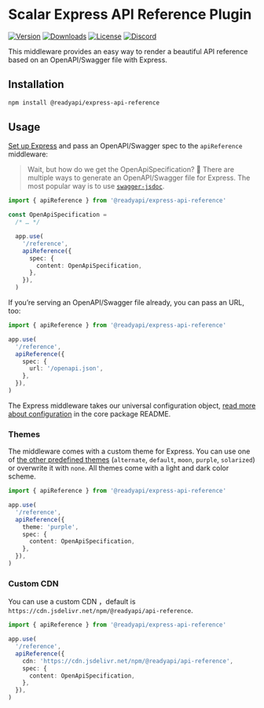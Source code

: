 # Scalar Express API Reference Plugin

[![Version](https://img.shields.io/npm/v/%40scalar/express-api-reference)](https://www.npmjs.com/package/@readyapi/express-api-reference)
[![Downloads](https://img.shields.io/npm/dm/%40scalar/express-api-reference)](https://www.npmjs.com/package/@readyapi/express-api-reference)
[![License](https://img.shields.io/npm/l/%40scalar%2Fexpress-api-reference)](https://www.npmjs.com/package/@readyapi/express-api-reference)
[![Discord](https://img.shields.io/discord/1135330207960678410?style=flat&color=5865F2)](https://discord.gg/8HeZcRGPFS)

This middleware provides an easy way to render a beautiful API reference based on an OpenAPI/Swagger file with Express.

## Installation

```bash
npm install @readyapi/express-api-reference
```

## Usage

[Set up Express](https://expressjs.com/en/starter/hello-world.html) and pass an OpenAPI/Swagger spec to the `apiReference` middleware:

> Wait, but how do we get the OpenApiSpecification? 🤔 There are multiple ways to generate an OpenAPI/Swagger file for Express. The most popular way is to use [`swagger-jsdoc`](https://github.com/Surnet/swagger-jsdoc).

```ts
import { apiReference } from '@readyapi/express-api-reference'

const OpenApiSpecification =
  /* … */

  app.use(
    '/reference',
    apiReference({
      spec: {
        content: OpenApiSpecification,
      },
    }),
  )
```

If you’re serving an OpenAPI/Swagger file already, you can pass an URL, too:

```ts
import { apiReference } from '@readyapi/express-api-reference'

app.use(
  '/reference',
  apiReference({
    spec: {
      url: '/openapi.json',
    },
  }),
)
```

The Express middleware takes our universal configuration object, [read more about configuration](https://github.com/khulnasoft/readyapi.js/tree/main/packages/api-reference#props) in the core package README.

### Themes

The middleware comes with a custom theme for Express. You can use one of [the other predefined themes](https://github.com/khulnasoft/readyapi.js/blob/main/packages/themes/src/index.ts#L15) (`alternate`, `default`, `moon`, `purple`, `solarized`) or overwrite it with `none`. All themes come with a light and dark color scheme.

```ts
import { apiReference } from '@readyapi/express-api-reference'

app.use(
  '/reference',
  apiReference({
    theme: 'purple',
    spec: {
      content: OpenApiSpecification,
    },
  }),
)
```

### Custom CDN

You can use a custom CDN ，default is `https://cdn.jsdelivr.net/npm/@readyapi/api-reference`.

```ts
import { apiReference } from '@readyapi/express-api-reference'

app.use(
  '/reference',
  apiReference({
    cdn: 'https://cdn.jsdelivr.net/npm/@readyapi/api-reference',
    spec: {
      content: OpenApiSpecification,
    },
  }),
)
```
